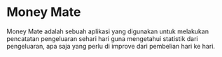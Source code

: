 # Money Mate
Money Mate adalah sebuah aplikasi yang digunakan untuk melakukan pencatatan pengeluaran sehari hari guna mengetahui statistik dari pengeluaran, apa saja yang perlu di improve dari pembelian hari ke hari. 

